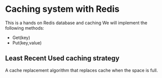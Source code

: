 # Caching system with Redis

This is a hands on Redis database and caching
We will implement the following methods:
- Get(key)
- Put(key,value)

## Least Recent Used caching strategy
A cache replacement algorithm that replaces cache when the space is full.
